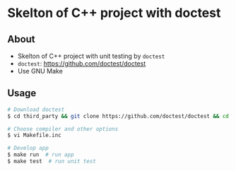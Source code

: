 # Skelton of C++ project with doctest

## About

- Skelton of C++ project with unit testing by `doctest`
- `doctest`: <https://github.com/doctest/doctest>
- Use GNU Make

## Usage

```bash
# Download doctest
$ cd third_party && git clone https://github.com/doctest/doctest && cd -

# Choose compiler and other options
$ vi Makefile.inc

# Develop app
$ make run  # run app
$ make test  # run unit test
```
